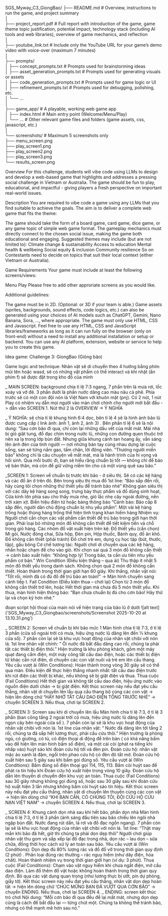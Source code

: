 SGS_Myway_C3_GiongBao/
├── README.md # Overview, instructions to run the game, and project summary  
│  
├── project_report.pdf # Full report with introduction of the game, game theme topic justification, potential impact, technology stack (including AI tools and web libraries), overview of game mechanics, and reflection  
│  
├── youtube_link.txt # Include only the YouTube URL for your game’s demo video with voice-over (maximum 7 minutes)  
│  
├── prompts/  
│ ├── concept_prompts.txt # Prompts used for brainstorming ideas  
│ ├── asset_generation_prompts.txt # Prompts used for generating visuals or assets  
│ ├── code_generation_prompts.txt # Prompts used for game logic or UI  
│ ├── refinement_prompts.txt # Prompts used for debugging, polishing, etc.  
│ └── ...  
│  
├── game_app/ # A playable, working web game app  
│ ├── index.html # Main entry point (Welcome/Menu/Play)  
│ └── ... # Other relevant game files and folders (game assets, css, javascript, etc.)  
│  
└── screenshots/ # Maximum 5 screenshots only  
 ├── menu_screen.png  
 ├── play_screen1.png  
 ├── play_screen2.png  
 ├── play_screen3.png  
 └── results_screen.png

Overview
For this challenge, students will vibe code using LLMs to design and develop a web-based game that highlights and addresses a pressing social challenge in Vietnam or Australia. The game should be fun to play, educational, and impactful - giving players a fresh perspective on important real-world issues.

Description
You are required to vibe code a game using any LLMs that you find suitable to achieve the goals. The aim is to deliver a complete web game that fits the theme:

The game should take the form of a board game, card game, dice game, or any game topic of simple web game format.
The gameplay mechanics must directly connect to the chosen social issue, making the game both educational and engaging.
Suggested themes may include (but are not limited to):
Climate change & sustainability
Access to education
Mental health & wellbeing
Social equity & inclusion
Community resilience
So on
Contestants need to decide on topics that suit their local context (either Vietnam or Australia).

Game Requirements
Your game must include at least the following screens/views:

Menu
Play
Please free to add other approriate screens as you would like.

Additional guidelines:

The game must be in 2D. (Optional: or 3D if your team is able.)
Game assets (sprites, backgrounds, sound effects, code logics, etc.) can also be generated using your choices of AI models such as ChatGPT, Gemini, Nano Banana, Sora, …, where appropriate.
The game must only use HTML, CSS and Javascript. Feel free to use any HTML, CSS and JavaScript libraries/frameworks as long as it can run fully on the browser (only on front-end) without a need to install any additional installation or setup or backend.
You can use any AI platform, extension, website or service to help you to create this game.

Idea game:
Challenge 3: GiongBao (Giông bão)

Game logic and technique: Nhân vật sẽ di chuyển theo 4 hướng bằng phím mũi tên hoặc wasd, sẽ có những vật phẩm có thể interact và khi nhặt (ấn phím f) sẽ được đặt trong kho đồ của mình

\_ MAIN SCREEN: background chia tỉ lệ 7:3 ngang, 7 phần trên là mưa rơi, lốc xoáy và vỡ đê. 3 phần dưới là phần nước dâng cao màu nâu cà phê. Phía trước sẽ có một con đội nón lá Việt Nam với khuôn mặt (pnj). Có 2 nút, 1 nút Play có nhiệm vụ dẫn mọi người vào màn chơi chính cho người mới bắt đầu -> dẫn vào SCREEN 1. Nút thứ 2 là OVERVIEW -> Ý NGHĨA

\_ Ý NGHĨA: sẽ chia tỉ lệ khung hình 6:4 dọc, bên tỉ lệ 4 sẽ là hình ảnh bão lũ được cung cấp ( link ảnh: ảnh 1, ảnh 2, ảnh 3) . Bên phần tỉ lệ 6 sẽ là nội dung:
“Sau cơn bão đi qua, chỉ còn lại những dấu vết của mất mát.
Mái nhà bị gió giật tung, đồ đạc chìm trong nước lũ, những con đường quen thuộc trở nên xa lạ trong lớp bùn đất. Nhưng giữa khung cảnh tan hoang ấy, vẫn sáng lên ánh đèn của tình người — nơi những bàn tay cùng nhau dựng lại cuộc sống, san sẻ từng nắm gạo, tấm chăn, lời động viên.
“Thương người miền bão” không chỉ là câu chuyện về mất mát, mà là hành trình của hi vọng và hồi sinh.
Qua mỗi bước đi, bạn sẽ hiểu rằng chuẩn bị tốt — không chỉ để bảo vệ bản thân, mà còn để giữ vững niềm tin cho cả một vùng quê sau bão.”

\_SCREEN 1: Screen về chuẩn bị trước khi bão - ở siêu thị. Sẽ có các kệ hàng và các đồ ăn ở trên đó.
Bên trong siêu thị mua đồ
1st line: “Bão sắp đến rồi, hãy cùng tôi chọn những thứ thiết yếu để tránh bão nhé”
Không gian siêu thị với các dãy kệ hàng song song, trưng bày thực phẩm và đồ dùng sinh hoạt, Cửa kính lớn phía sau cho thấy mưa nhẹ, gió lắc nhẹ cây ngoài đường, nền trời xám xịt. Biển hiệu điện tử hoặc bảng thông báo “Cảnh báo: Bão cấp 8 sắp đến, người dân chủ động chuẩn bị nhu yếu phẩm”. Một vài kệ hàng trống hoặc thùng hàng trống thể hiện tình trạng khan hiếm hàng
Nhiệm vụ: Người chơi cần chọn các vật phẩm cần thiết để trú bão trong giới hạn thời gian. Phải loại bỏ những món đồ không cần thiết để tiết kiệm tiền và chỗ trong giỏ hàng. Các nhóm đồ vật xuất hiện trên kệ: Đồ thiết yếu (cần chọn) Mì gói, Nước đóng chai, Sữa hộp, Đèn pin, Hộp thuốc, Bánh quy, đồ ăn khô. Đồ không cần thiết (phải tránh) Đồ chơi trẻ em, dụng cụ học tập (bút, thước, tập), gấu bông
Cơ chế tương tác: Người chơi di chuyển qua các kệ hàng, nhấn hoặc chạm để cho vào giỏ. Khi chọn sai quá 3 món đồ không cần thiết → cảnh báo xuất hiện: “Không hợp lý! Trong bão, ta cần ưu tiên nhu yếu phẩm cơ bản.”
Win Condition (Điều kiện thắng – qua ải) Thu thập ít nhất 5 món đồ thiết yếu trong danh sách. Không chọn quá 2 món đồ không cần thiết. Hoàn thành trong thời gian giới hạn 60 giây. Khi thắng, nhân vật nói: “Tốt rồi, mình đã có đủ đồ để trú bão an toàn!” → Màn hình chuyển sang cảnh tiếp t.
Fail Condition (Điều kiện thua – chơi lại) Chọn từ 3 món đồ không cần thiết trở lên, hoặc Hết thời gian mà chưa đủ 5 món thiết yếu. Khi thua, màn hình hiện thông báo: “Bạn chưa chuẩn bị đủ cho cơn bão! Hãy thử lại và chọn kỹ hơn nhé.”

đoạn script hội thoại của main nói về hiện trạng của bão lũ ở dưới
![alt text]('SGS_Myway_C3_Giongbao/screenshots/Screenshot 2025-10-20 at 13.10.31.png')

\_ SCREEN 2: Screen về chuẩn bị khi bão mức 1
Màn hình chia tỉ lệ 7:3, ở tỉ lệ 3 phần (cửa sổ ngoài trời có mưa, hiệu ứng nước lũ dâng lên đến ⅓ khung cửa sổ). 7 phần còn lại sẽ là khu vực hoạt động của nhân vật chibi với nón lá.
1st line nhân vật chính: “ Ôi nước đã bắt đầu dâng cao rồi, chúng ta phải tắt các thiết bị điện thôi.”
Hiện trường là khu phòng khách, gồm một máy quạt đang cắm điện, một máy công tắt cầu dao điện, hoặc các thiết bị điện tử khác cần rút điện, di chuyển các con vật nuôi và trẻ em lên cầu thang.
Yêu cầu vượt ải (Win Conditions): Hoàn thành trong vòng 30 giây sẽ có thể qua màn. Điều kiện để thực hiện thắng nhanh nhất: tắt cầu dao điện trước khi rút điện các thiết bị khác, nếu không sẽ bị giật điện và thua.
Thua cuộc (Fail Conditions) Hết thời gian và không tắt cầu dao điện, hiệu ứng nước vào nguồn điện dưới chân -> bị giật điện.
Kết thúc screen này nếu đạt yêu cầu thắng, nhân vật di chuyển lên lầu qua cầu thang bộ cùng các con vật -> hiện lên dòng chữ “HÃY NHỚ TẮT CẦU DAO ĐIỆN TỔNG TRƯỚC NHÉ” -> chuyển SCREEN 3. Nếu thua, chơi lại SCREEN 2.

\_ SCREEN 3: Screen sau khi di chuyển lên lầu
Màn hình chia tỉ lệ 7:3, ở tỉ lệ 3 phần (ban công tầng 2 ngoài trời có mưa, hiệu ứng nước lũ dâng lên đến ngọn cây bên ngoài cửa sổ ). 7 phần còn lại sẽ là khu vực hoạt động của nhân vật chibi với nón lá.
1st line của nhân vật: “ Nước đã dâng lên tới tầng 2 rồi, chúng ta đã sắp hết lương thực, phải cầu cứu thôi.”
Hiện trường là phòng ngủ, có giường, có tủ, có điện thoại di động để trên bàn ( có khả năng bấm vào để hiện lên màn hình bấm số điện), và một cái còi (phát ra tiếng khi nhấp vào) huýt sáo khi đoàn cứu hộ tới và đèn pin.
Đoàn cứu hộ: nhân vật mặc áo xanh lá đậm, ngồi trên phao cứu hộ có đèn đỏ tắt mở. Đoàn cứu hộ xuất hiện sau 5 giây sau khi bấm gọi đúng số.
Yêu cầu vượt ải (Win Conditions): Bấm đúng số điện thoại gọi 114, 115, 113. Bấm còi huýt sao để phát ra tín hiệu khi Đoàn cứu hộ xuất hiện trong vòng 10 giây. Đoàn cứu hộ dẫn lên thuyền di chuyển đến khu vực an toàn.
Thua cuộc (Fail Conditions) sau 30 giây nhưng không gọi đúng số, hoặc sau 30 giây sau khi đoàn cứu hộ xuất hiện 3 lần nhưng không bấm còi huýt sáo tín hiệu.
Kết thúc screen này nếu đạt yêu cầu thắng, nhân vật di chuyển lên thuyền cùng các con vật -> hiện lên dòng chữ “KHI BẠN CẦN, CÓ CHÚNG TÔI, ĐỘI CỨU HỘ CỨU NẠN VIỆT NAM” -> chuyển SCREEN 4. Nếu thua, chơi lại SCREEN 3.

_ SCREEN 4: Khung cảnh dọn nhà sau khi hết bão, phần dọn nhà
Màn hình chia tỉ lệ 7:3, ở tỉ lệ 3 phần (ánh sáng đầu tiên sau bão chiếu lên ngôi nhà ngập bùn đất. Nước đang rút dần, lá rơi và đồ đạc ngổn ngang). 7 phần còn lại sẽ là khu vực hoạt động của nhân vật chibi với nón lá.
1st line: “Thật may mắn khi bão đã hết, giờ thì chúng ta phải dọn dẹp thôi”
Người chơi giúp nhân vật thu gom và sắp xếp lại đồ đạc trong nhà, dọn rác – lau dọn – sửa chữa, đồng thời học cách xử lý an toàn sau bão.
Yêu cầu vượt ải (Win Conditions): Dọn dẹp đủ 80% lượng rác và đồ đổ vỡ trong thời gian quy định (2 phút) . Phân loại đúng rác thường – rác nguy hiểm (như dây điện, hóa chất). Hoàn thành nhiệm vụ trong thời gian giới hạn (ví dụ: 3 phút).
Thua cuộc (Fail Conditions): Chạm vào vật nguy hiểm khi chưa ngắt điện, mở cầu dao điện. Làm đổ thêm đồ vật hoặc không hoàn thành trong thời gian quy định. Bỏ qua các vật dụng quan trọng (như lương thực bị ướt, pin dự phòng, giấy tờ).
Kết thúc screen này nếu đạt yêu cầu thắng, nhân vật dọn dẹp hoàn tất -> hiện lên dòng chữ ‘CHÚC MỪNG BẠN ĐÃ VƯỢT QUA CƠN BÃO” -> chuyển ENDING. Nếu thua, chơi lại SCREEN 4.
_ ENDING: screen kết thúc trò chơi
Nội dung:
“Mỗi cơn bão đi qua đều để lại mất mát, nhưng dọn dẹp cũng là cách để bắt đầu lại — từng chút một.
Chúng ta không thể tránh bão, nhưng có thể mạnh mẽ hơn sau nó.”
